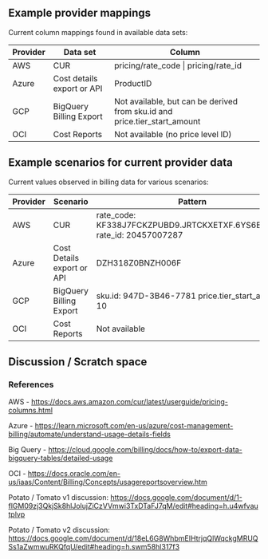 ## Example provider mappings 

Current column mappings found in available data sets:

| Provider | Data set                | Column                             |
| ------------ | --------------------------- | -------------------------------------- |
| AWS          | CUR                         | pricing/rate\_code \| pricing/rate\_id |
| Azure        | Cost details export or API  | ProductID                              |
| GCP          | BigQuery Billing Export            | Not available, but can be derived from sku.id and price.tier_start_amount                                 |
| OCI          | Cost Reports                | Not available (no price level ID)    |


## Example scenarios for current provider data

Current values observed in billing data for various scenarios:

| Provider | Scenario               | Pattern                                                              |
| ------------ | -------------------------- | ------------------------------------------------------------------------ |
| AWS          | CUR                        | rate\_code: KF338J7FCKZPUBD9.JRTCKXETXF.6YS6EN2CT7 rate\_id: 20457007287 |
| Azure        | Cost Details export or API | DZH318Z0BNZH006F                                                                         |
| GCP          | BigQuery Billing Export                  | sku.id: 947D-3B46-7781 price.tier_start_amount: 10                                                          |
| OCI          | Cost Reports               | Not available                                               |

## Discussion / Scratch space

### References

AWS - <https://docs.aws.amazon.com/cur/latest/userguide/pricing-columns.html>

Azure - <https://learn.microsoft.com/en-us/azure/cost-management-billing/automate/understand-usage-details-fields>

Big Query - <https://cloud.google.com/billing/docs/how-to/export-data-bigquery-tables/detailed-usage>

OCI - <https://docs.oracle.com/en-us/iaas/Content/Billing/Concepts/usagereportsoverview.htm>

Potato / Tomato v1 discussion: <https://docs.google.com/document/d/1-flGM09zj3QkjSk8hlJolujZiCzVVmwi3TxDTaFJ7qM/edit#heading=h.u4wfvautplvp>

Potato / Tomato v2 discussion:\
<https://docs.google.com/document/d/18eL6G8WhbmEIHtrjqQlWqckgMRUQSs1aZwmwuRKQfqU/edit#heading=h.swm58hl317f3>
